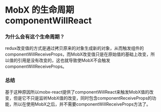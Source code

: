 # MobX 的生命周期 componentWillReact
### 为什么会有这个生命周期？
redux改变值的方式是通过拷贝原来的对象生成新的对象，从而触发组件的componentWillReceiveProps，而MobX改变值只是在原始值的基础上改变，所以值的引用是没有改变的，这也就导致使MobX不会触发componentWillReceiveProps。
### 总结
基于这种原因所以mobx-react提供了componentWillReact来触发MobX值的改变，但是它不只是监听MobX值的改变，同时包含componentReceiveProps的功能，所以在使用MobX之后，并不需要componentWillReceiveProps方法了。